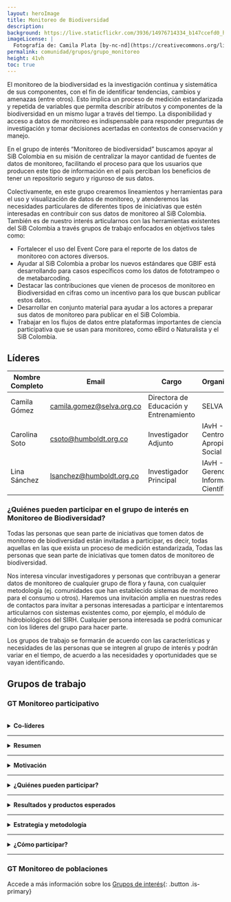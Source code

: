 ```yaml
---
layout: heroImage
title: Monitoreo de Biodiversidad
description: 
background: https://live.staticflickr.com/3936/14976714334_b147ccefd0_h.jpg
imageLicense: |
  Fotografía de: Camila Plata [by-nc-nd](https://creativecommons.org/licenses/by-nc-nd/2.0/)  vía [Flickr](https://www.flickr.com/photos/camisilver/14976714334/) 
permalink: comunidad/grupos/grupo_monitoreo
height: 41vh
toc: true
---
```



El monitoreo de la biodiversidad es la investigación continua y sistemática de sus componentes, con el fin de identificar tendencias, cambios y amenazas (entre otros). Esto implica un proceso de medición estandarizada y repetida de variables que permita describir atributos y componentes de la biodiversidad en un mismo lugar a través del tiempo. La disponibilidad y acceso a datos de monitoreo es indispensable para responder preguntas de investigación y tomar decisiones acertadas en contextos de conservación y manejo.

En el grupo de interés “Monitoreo de biodiversidad” buscamos apoyar al SiB Colombia en su misión de centralizar la mayor cantidad de fuentes de datos de monitoreo, facilitando el proceso para que los usuarios que producen este tipo de información en el país perciban los beneficios de tener un repositorio seguro y riguroso de sus datos.

Colectivamente, en este grupo crearemos lineamientos y herramientas para el uso y visualización de datos de monitoreo, y atenderemos las necesidades particulares de diferentes tipos de iniciativas que estén interesadas en contribuir con sus datos de monitoreo al SiB Colombia. También es de nuestro interés articularnos con las herramientas existentes del SiB Colombia a través grupos de trabajo enfocados en objetivos tales como:

- Fortalecer el uso del Event Core para el reporte de los datos de monitoreo con actores diversos.
- Ayudar al SiB Colombia a probar los nuevos estándares que GBIF está desarrollando para casos específicos como los datos de fototrampeo o de metabarcoding.
- Destacar las contribuciones que vienen de procesos de monitoreo en Biodiversidad en cifras como un incentivo para los que buscan publicar estos datos.
- Desarrollar en conjunto material para ayudar a los actores a preparar sus datos de monitoreo para publicar en el SiB Colombia.
- Trabajar en los flujos de datos entre plataformas importantes de ciencia participativa que se usan para monitoreo, como eBird o Naturalista y el SiB Colombia.

## Líderes

| Nombre Completo    | Email                      | Cargo                                | Organización                      |
|---------------------|----------------------------|--------------------------------------|-----------------------------------|
| Camila Gómez       | camila.gomez@selva.org.co  | Directora de Educación y Entrenamiento | SELVA                             |
| Carolina Soto      | csoto@humboldt.org.co      | Investigador Adjunto                | IAvH - Centro de Apropiación Social |
| Lina Sánchez       | lsanchez@humboldt.org.co   | Investigador Principal              | IAvH - Gerencia de Información Científica |


### ¿Quiénes pueden participar en el grupo de interés en Monitoreo de Biodiversidad?

Todas las personas que sean parte de iniciativas que tomen datos de monitoreo de biodiversidad están invitadas a participar, es decir, todas aquellas en las que exista un proceso de medición estandarizada, Todas las personas que sean parte de iniciativas que tomen datos de monitoreo de biodiversidad.

Nos interesa vincular investigadores y personas que contribuyan a generar datos de monitoreo de cualquier grupo de flora y fauna, con cualquier metodología (ej. comunidades que han establecido sistemas de monitoreo para el consumo u otros). Haremos una invitación amplia en nuestras redes de contactos para invitar a personas interesadas a participar e intentaremos articularnos con sistemas existentes como, por ejemplo, el módulo de hidrobiológicos del SIRH. Cualquier persona interesada se podrá comunicar con los líderes del grupo para hacer parte.

Los grupos de trabajo se formarán de acuerdo con las características y necesidades de las personas que se integren al grupo de interés y podrán variar en el tiempo, de acuerdo a las necesidades y oportunidades que se vayan identificando.


## Grupos de trabajo

### GT Monitoreo participativo

<br>
<details id="colíderes">
    <summary markdown="span"><b>Co-líderes</b></summary>
<br>

<p>🔹Carolina Soto</p>
<p>🔹Lina María Sánchez Clavijo</p>
<p>🔹Camila Gómez</p>
</details>

___

<details id="resumen">
    <summary markdown="span"><b>Resumen</b></summary>
<br>

<blockquote>
<p>El Grupo de Trabajo en Monitoreo Participativo tiene como objetivo mejorar la calidad y accesibilidad de los datos obtenidos a partir de este tipo de monitoreo. A través de la generación de lineamientos, busca cerrar brechas en la recolección y gestión de datos del monitoreo participativo. Este grupo fomenta la participación de diferentes actores, articulando esfuerzos entre la sociedad civil, la academia y entidades gubernamentales para fortalecer el monitoreo participativo y garantizar que la información generada contribuya a la conservación y el manejo sostenible de la biodiversidad. Su enfoque innovador y colaborativo aportará a que los datos sean accesibles y de alto impacto para la toma de decisiones.</p>
</blockquote>

</details>

___

<details id="motivación">
    <summary markdown="span"><b>Motivación</b></summary>
<br>

<blockquote>
<p>Este grupo busca fortalecer la cadena de gestión del conocimiento asociada a los datos de ciencia participativa, abordando brechas en metodologías, calidad de datos y análisis. Además, tiene la intención de fortalecer el monitoreo participativo en Colombia para que los datos obtenidos tengan un impacto en la conservación y el manejo sostenible de la biodiversidad.</p>
</blockquote>

</details>

___

<details id="participación">
    <summary markdown="span"><b>¿Quiénes pueden participar?</b></summary>
<br>

<blockquote>
<p>✅Todas las organizaciones y personas que hagan parte de iniciativas de monitoreo participativo y tengan interés en el manejo de datos obtenidos a partir de este tipo de monitoreos</p>
<p>✅Especialistas o expertos en el manejo de datos sobre biodiversidad e informática de la biodiversidad</p>
<p>✅Personas con distintos perfiles que incluyan habilidades para el análisis de datos</p>
</blockquote>

</details>

___

<details id="resultados">
    <summary markdown="span"><b>Resultados y productos esperados</b></summary>
<br>

<blockquote>
<p>🔹Documento instructivo para la publicación de conjuntos de datos de monitoreo participativo a través del SiB Colombia</p>
<p>🔹Documento de buenas prácticas para la toma y publicación de datos en iniciativas de monitoreo participativo</p>
</blockquote>

</details>

___

<details id="estrategia">
    <summary markdown="span"><b>Estrategia y metodología</b></summary>
<br>

<blockquote>
<p>✅Lanzar la convocatoria de nuevos participantes para el grupo de trabajo.</p>
<p>✅Consultar con expertos en DwC sobre mecanismos para realizar la publicación de datos obtenidos a partir de iniciativas de monitoreo participativo.</p>
<p>✅Realizar la revisión por pares del documento instructivo para la publicación de conjuntos de datos de monitoreo participativo a través del SiB Colombia.</p>
<p>✅Publicar el documento de buenas prácticas para la toma y publicación de datos en iniciativas de monitoreo participativo.</p>
</blockquote>

</details>

___

<details id="contacto">
    <summary markdown="span"><b>¿Cómo participar?</b></summary>
<br>

<p>Si quieres participar en el grupo de trabajo de monitoreo de poblaciones, escribe al correo <a href="mailto:sib@humboldt.org.co" target="_blank">sib@humboldt.org.co</a> con el asunto "Solicitud para el GT Monitoreo de poblaciones"</p>
</details>

___

### GT Monitoreo de poblaciones

Accede a más información sobre los [Grupos de interés](/comunidad/grupos/participar-grupos-de-interes){: .button .is-primary}

